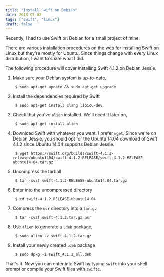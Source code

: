 ```yaml
---
title: "Install Swift on Debian"
date: 2018-07-02
tags: ["swift", "linux"]
draft: false
---
```


Recently, I had to use Swift on Debian for a small project of mine.

There are various installation procedures on the web for installing Swift on Linux but they're mostly for Ubuntu. Since things change with every Linux distribution, I want to share what I did.

The following procedure will cover installing Swift 4.1.2 on Debian Jessie.

1. Make sure your Debian system is up-to-date,

		$ sudo apt-get update && sudo apt-get upgrade

2. Install the dependencies required by Swift

		$ sudo apt-get install clang libicu-dev

3. Check that you've `alien` installed. We'll need it later on,

		$ sudo apt-get install alien

4. Download Swift with whatever you want. I prefer `wget`. Since we're on Debian Jessie, you should opt for the Ubuntu 14.04 download of Swift 4.1.2 since Ubuntu 14.04 supports Debian Jessie.

		$ wget https://swift.org/builds/swift-4.1.2-release/ubuntu1404/swift-4.1.2-RELEASE/swift-4.1.2-RELEASE-ubuntu14.04.tar.gz

5. Uncompress the tarball

		$ tar -xvzf swift-4.1.2-RELEASE-ubuntu14.04.tar.gz
		
6. Enter into the uncompressed directory

		$ cd swift-4.1.2-RELEASE-ubuntu14.04
		
7. Compress the `usr` directory into a `tar.gz`

		$ tar -cvzf swift-4.1.2.tar.gz usr
		
8. Use `alien` to generate a `.deb` package,

		$ sudo alien -v swift-4.1.2.tar.gz
		
9. Install your newly created `.deb` package

		$ sudo dpkg -i swift_4.1.2_all.deb
		
That's it. Now you can enter into Swift by typing `swift` into your shell prompt or compile your Swift files with `swiftc`.
		